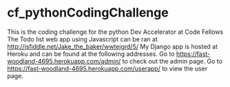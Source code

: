 cf_pythonCodingChallenge
========================

This is the coding challenge for the python Dev Accelerator at Code Fellows
The Todo list web app using Javascript can be ran at http://jsfiddle.net/Jake_the_baker/wwtejgrd/5/
My Django app is hosted at Heroku and can be found at the following addresses.
Go to https://fast-woodland-4695.herokuapp.com/admin/ to check out the admin page.
Go to https://fast-woodland-4695.herokuapp.com/userapp/ to view the user page.
